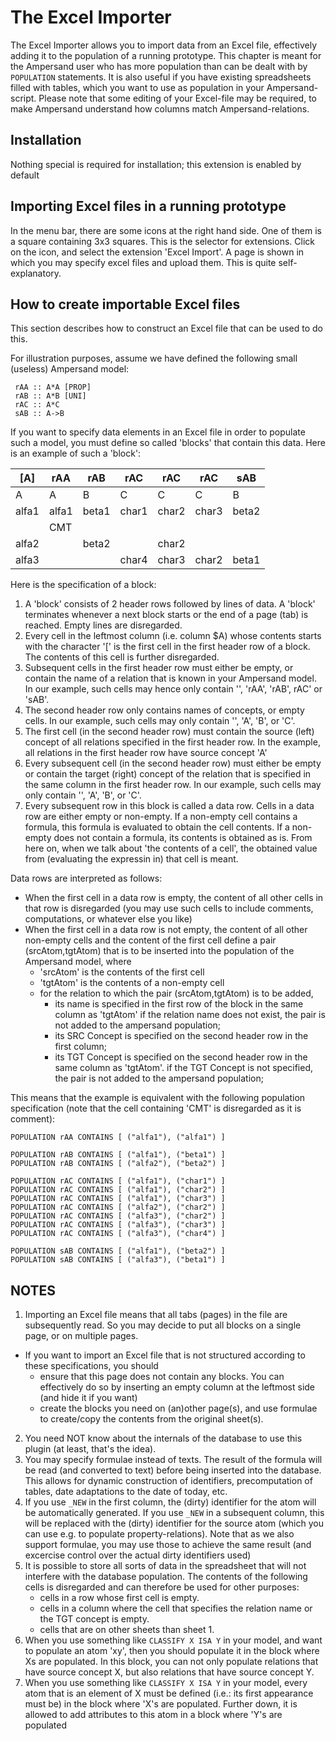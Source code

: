 # The Excel Importer
The Excel Importer allows you to import data from an Excel file, effectively adding it to the population of a running prototype. This chapter is meant for the Ampersand user who has more population than can be dealt with by `POPULATION` statements. It is also useful if you have existing spreadsheets filled with tables, which you want to use as population in your Ampersand-script. Please note that some editing of your Excel-file may be required, to make Ampersand understand how columns match Ampersand-relations.

## Installation
Nothing special is required for installation; this extension is enabled by default 

## Importing Excel files in a running prototype 
In the menu bar, there are some icons at the right hand side. One of them is a square containing 3x3 squares. This is the selector for extensions. Click on the icon, and select the extension 'Excel Import'. A page is shown in which you may specify excel files and upload them. This is quite self-explanatory.

## How to create importable Excel files
This section describes how to construct an Excel file that can be used to do this.

For illustration purposes, assume we have defined the following small (useless) Ampersand model:

     rAA :: A*A [PROP]
     rAB :: A*B [UNI]
     rAC :: A*C
     sAB :: A->B

If you want to specify data elements in an Excel file in order to populate such a model, you must define so called 'blocks' that contain this data. Here is an example of such a 'block':

| [A] |  rAA  |  rAB  |  rAC  |  rAC  |  rAC  |  sAB  |
| -- | -- | -- | -- | -- | -- | -- |
|   A   |   A   |   B   |   C   |   C   |   C   |   B   |
| alfa1 | alfa1 | beta1 | char1 | char2 | char3 | beta2 |
|       | CMT   |       |       |       |       |       |
| alfa2 |       | beta2 |       | char2 |       |       |
| alfa3 |       |       | char4 | char3 | char2 | beta1 |

Here is the specification of a block:
1. A 'block' consists of 2 header rows followed by lines of data. A 'block' terminates whenever a next block starts or the end of a page (tab) is reached. Empty lines are disregarded.
2. Every cell in the leftmost column (i.e. column $A) whose contents starts with the character '[' is the first cell in the first header row of a block. The contents of this cell is further disregarded.
3. Subsequent cells in the first header row must either be empty, or contain the name of a relation that is known in your Ampersand model. In our example, such cells may hence only contain '', 'rAA', 'rAB', rAC' or 'sAB'.
4. The second header row only contains names of concepts, or empty cells. In our example, such cells may only contain '', 'A', 'B', or 'C'.
5. The first cell (in the second header row) must contain the source (left) concept of all relations specified in the first header row. In the example, all relations in the first header row have source concept 'A'
6. Every subsequent cell (in the second header row) must either be empty or contain the target (right) concept of the relation that is specified in the same column in the first header row. In our example, such cells may only contain '', 'A', 'B', or 'C'.
7. Every subsequent row in this block is called a data row. Cells in a data row are either empty or non-empty. If a non-empty cell contains a formula, this formula is evaluated to obtain the cell contents. If a non-empty does not contain a formula, its contents is obtained as is. From here on, when we talk about 'the contents of a cell', the obtained value from (evaluating the expressin in) that cell is meant.

Data rows are interpreted as follows:
- When the first cell in a data row is empty, the content of all other cells in that row is disregarded (you may use such cells to include comments, computations, or whatever else you like)
- When the first cell in a data row is not empty, the content of all other non-empty cells and the content of the first cell define a pair (srcAtom,tgtAtom) that is to be inserted into the population of the Ampersand model, where
  - 'srcAtom' is the contents of the first cell
  - 'tgtAtom' is the contents of a non-empty cell
  - for the relation to which the pair (srcAtom,tgtAtom) is to be added,
    - its name is specified in the first row of the block in the same column as 'tgtAtom'
      if the relation name does not exist, the pair is not added to the ampersand population;
    - its SRC Concept is specified on the second header row in the first column;
    - its TGT Concept is specified on the second header row in the same column as 'tgtAtom'.
      if the TGT Concept is not specified, the pair is not added to the ampersand population;

This means that the example is equivalent with the following population specification (note that the cell containing 'CMT' is disregarded as it is comment):

    POPULATION rAA CONTAINS [ ("alfa1"), ("alfa1") ] 

    POPULATION rAB CONTAINS [ ("alfa1"), ("beta1") ] 
    POPULATION rAB CONTAINS [ ("alfa2"), ("beta2") ] 

    POPULATION rAC CONTAINS [ ("alfa1"), ("char1") ] 
    POPULATION rAC CONTAINS [ ("alfa1"), ("char2") ] 
    POPULATION rAC CONTAINS [ ("alfa1"), ("char3") ] 
    POPULATION rAC CONTAINS [ ("alfa2"), ("char2") ] 
    POPULATION rAC CONTAINS [ ("alfa3"), ("char2") ] 
    POPULATION rAC CONTAINS [ ("alfa3"), ("char3") ] 
    POPULATION rAC CONTAINS [ ("alfa3"), ("char4") ] 

    POPULATION sAB CONTAINS [ ("alfa1"), ("beta2") ] 
    POPULATION sAB CONTAINS [ ("alfa3"), ("beta1") ] 

## NOTES

1. Importing an Excel file means that all tabs (pages) in the file are subsequently read. So you may decide to put all blocks on a single page, or on multiple pages.
* If you want to import an Excel file that is not structured according to these specifications, you should 
   * ensure that this page does not contain any blocks. You can effectively do so by inserting an empty column at the leftmost side (and hide it if you want)
   * create the blocks you need on (an)other page(s), and use formulae to create/copy the contents from the original sheet(s).
2. You need NOT know about the internals of the database to use this plugin (at least, that's the idea).
3. You may specify formulae instead of texts. The result of the formula will be read (and converted to text) before being inserted into the database. This allows for dynamic construction of identifiers, precomputation of tables, date adaptations to the date of today, etc.
4. If you use `_NEW` in the first column, the (dirty) identifier for the atom will be automatically generated. If you use `_NEW` in a subsequent column, this will be replaced with the (dirty) identifier for the source atom (which you can use e.g. to populate property-relations). Note that as we also support formulae, you may use those to achieve the same result (and excercise control over the actual dirty identifiers used)
5. It is possible to store all sorts of data in the spreadsheet that will not interfere with the database population. The contents of the following cells is disregarded and can therefore be used for other purposes:
   * cells in a row whose first cell is empty.
   * cells in a column where the cell that specifies the relation name or the TGT concept is empty.
   * cells that are on other sheets than sheet 1.
6. When you use something like `CLASSIFY X ISA Y` in your model, and want to populate an atom 'xy', then you should populate it in the block where Xs are populated. In this block, you can not only populate relations that have source concept X, but also relations that have source concept Y.
7. When you use something like `CLASSIFY X ISA Y` in your model, every atom that is an element of X must be defined (i.e.: its first appearance must be) in the block where 'X's are populated. Further down, it is allowed to add attributes to this atom in a block where 'Y's are populated
